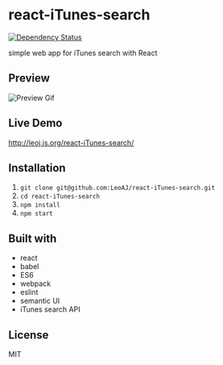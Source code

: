 # react-iTunes-search

[![Dependency Status](https://david-dm.org/LeoAJ/react-iTunes-search.svg)](https://david-dm.org/LeoAJ/react-iTunes-search)

simple web app for iTunes search with React

## Preview

![Preview Gif](https://raw.githubusercontent.com/LeoAJ/react-iTunes-search/gif/react-iTunes-search.gif)

## Live Demo

http://leoj.js.org/react-iTunes-search/

## Installation

1. `git clone git@github.com:LeoAJ/react-iTunes-search.git`
2. `cd react-iTunes-search`
3. `npm install`
4. `npm start`

## Built with

* react
* babel
* ES6
* webpack
* eslint
* semantic UI
* iTunes search API

## License

MIT
